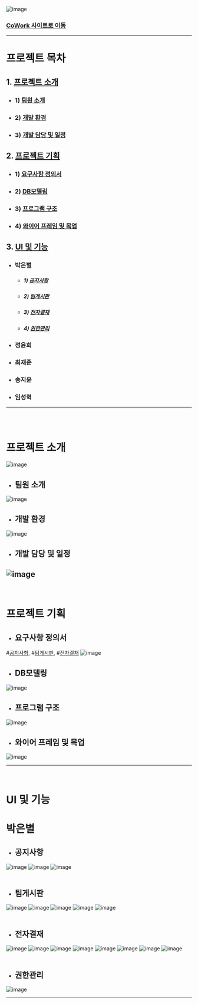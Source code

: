 <!-- 프로젝트 이미지 -->
![image](https://github.com/limbit95/cowork/assets/111622452/032e00da-7bd7-4eea-9e0f-f8de0ba539aa)
### [CoWork 사이트로 이동](http://coworkintranet.site)

---

# 프로젝트 목차
## 1. [프로젝트 소개](#프로젝트-소개)
* ### 1) [팀원 소개](#팀원-소개)
* ### 2) [개발 환경](#개발-환경)
* ### 3) [개발 담당 및 일정](#개발-담당-및-일정)
## 2. [프로젝트 기획](#프로젝트-기획)
* ### 1) [요구사항 정의서](#요구사항-정의서)
* ### 2) [DB모델링](#DB모델링)
* ### 3) [프로그램 구조](#프로그램-구조)
* ### 4) [와이어 프레임 및 목업](#와이어-프레임-및-목업)
## 3. [UI 및 기능](#UI-및-기능)
* ### 박은별
  * ##### 1) [공지사항](#공지사항)
  * ##### 2) [팀게시판](#팀게시판)
  * ##### 3) [전자결재](#전자결재)
  * ##### 4) [권한관리](#권한관리)
* ### 정윤희
* ### 최재준
* ### 송지윤
* ### 임성혁

---

<br><br>

# 프로젝트 소개
![image](https://github.com/limbit95/cowork/assets/111622452/221e8100-8b8c-4e9f-9441-936feb5518b5)
* ## 팀원 소개
![image](https://github.com/limbit95/cowork/assets/111622452/f17e0d32-062e-4029-8a71-58290fc503de)
* ## 개발 환경
![image](https://github.com/limbit95/cowork/assets/111622452/e9d333a9-87d2-4087-ac5e-5c1bc0c0ac81)
* ## 개발 담당 및 일정
![image](https://github.com/limbit95/cowork/assets/111622452/a8096ed8-b7b4-456a-9e90-6f3219553cf7)
---

<br>

# 프로젝트 기획
* ## 요구사항 정의서
#[공지사항](#공지사항), #[팀게시판](#팀게시판), #[전자결재](#전자결재)
![image](https://github.com/limbit95/cowork/assets/111622452/129fad25-3da9-4578-8117-fb274b0382cf)
* ## DB모델링
![image](https://github.com/limbit95/cowork/assets/111622452/43d20377-915d-4099-8d44-af06f4049eab)
* ## 프로그램 구조
![image](https://github.com/limbit95/cowork/assets/111622452/e4c5e90e-01de-4499-9fc8-2e9b35664de8)
* ## 와이어 프레임 및 목업
![image](https://github.com/limbit95/cowork/assets/111622452/fcfe433e-a7ba-49b3-a1ed-aee3790eb0b9)

---

<br>

# UI 및 기능
# 박은별
* ## 공지사항
![image](https://github.com/limbit95/cowork/assets/111622452/9a66df2a-8b82-478d-932b-085550ae8303)
![image](https://github.com/limbit95/cowork/assets/111622452/7d9bf789-ed0d-4113-a16b-2c22466c4a7a)
![image](https://github.com/limbit95/cowork/assets/111622452/b2b4f737-4066-42d7-a86e-3f6a6f66f539)
<br><br>
* ## 팀게시판
![image](https://github.com/limbit95/cowork/assets/111622452/04dcc548-b010-4a53-b266-3cb262b0d3e8)
![image](https://github.com/limbit95/cowork/assets/111622452/360a04ce-da27-4f4e-a392-fc38abea25ce)
![image](https://github.com/limbit95/cowork/assets/111622452/08dc478a-b0d9-4dd9-a28a-f21f7cd7f408)
![image](https://github.com/limbit95/cowork/assets/111622452/e9b6a61d-5990-40ef-abc5-ba16c0b72672)
![image](https://github.com/limbit95/cowork/assets/111622452/9152f178-0109-42a8-b8ab-42ca33b12928)
<br><br>
* ## 전자결재
![image](https://github.com/limbit95/cowork/assets/111622452/8acd8dff-0efc-4964-89e8-6373ed386909)
![image](https://github.com/limbit95/cowork/assets/111622452/abb4acd4-5404-4ce2-8718-de4aeb6cbe49)
![image](https://github.com/limbit95/cowork/assets/111622452/7074569a-10af-4402-bce8-ac97bd8e06bb)
![image](https://github.com/limbit95/cowork/assets/111622452/a8167a82-453d-457e-9dcf-9c4ab0fc9921)
![image](https://github.com/limbit95/cowork/assets/111622452/39454b30-6cd6-46bd-a914-b55820194266)
![image](https://github.com/limbit95/cowork/assets/111622452/4e4a4251-ff5d-491d-9ed5-1d50b6e1aa8b)
![image](https://github.com/limbit95/cowork/assets/111622452/6031114c-880c-4ef8-a0b5-fb2bc08085fe)
![image](https://github.com/limbit95/cowork/assets/111622452/d3772727-3ca2-4306-98a2-407d8a9091c1)
<br><br>
* ## 권한관리
![image](https://github.com/limbit95/cowork/assets/111622452/9d107f3f-2710-46b4-91be-4889135fc7a0)

---


